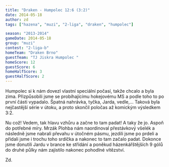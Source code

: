 ```yaml
---
title: "Draken - Humpolec 12:6 (3:2)"
date: 2014-05-18
author: zd
tags: ["hazena", "muzi", "2-liga", "draken", "humpolec"]

season: "2013-2014"
gameDate: 2014-05-18
group: "muzi"
contest: "2-liga-b"
homeTeam: "Draken Brno"
guestTeam: "TJ Jiskra Humpolec "
homeScore: 12
guestScore: 6
homeHalfScore: 3
guestHalfScore: 2
---
```


Humpolec si k nám dovezl vlastní speciální počasí, takže chcalo a byla zima. Přizpůsobili jsme se probíhajícímu hokejovému MS a podle toho to po první části vypadalo. Špatná nahrávka, tyčka, Jarda, vedle,... Taková byla nejčastější série v útoku, a proto skončil poločas až komickým výsledkem 3:2.

Nu což! Vedem, tak hlavu vzhůru a začne to tam padat! A taky že jo. Aspoň do potřebné míry. Mrzák Plohba nám naordinoval přestávkový všelék a následně jsme nabrali převahu v útočném pásmu, jezdili jsme po prdeli a přidali jsme i trochu toho srdíčka a nakonec to tam začalo padat. Dokonce jsme donutili Jardu v brance ke střídání a poněkud házenkářštějších 9 gólů do druhé půlky nám zajistilo nakonec pohodlné vítězství.

Zd.

